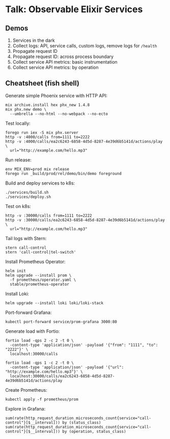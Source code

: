 Talk: Observable Elixir Services
================================

## Demos

1. Services in the dark
2. Collect logs: API, service calls, custom logs, remove logs for `/health`
3. Propagate request ID
4. Propagate request ID: across process boundary
5. Collect service API metrics: basic instrumentation
6. Collect service API metrics: by operation

## Cheatsheet (fish shell)

Generate simple Phoenix service with HTTP API:

```
mix archive.install hex phx_new 1.4.8
mix phx.new demo \
  --umbrella --no-html --no-webpack --no-ecto
```

Test locally:
```
forego run iex -S mix phx.server
http -v :4000/calls from=1111 to=2222
http -v :4000/calls/ea2c6243-6858-4d5d-8287-4e39d6b5141d/actions/play \
  url="http://example.com/hello.mp3"
```

Run release: 
```
env MIX_ENV=prod mix release
forego run _build/prod/rel/demo/bin/demo foreground
```

Build and deploy services to k8s:
```
./services/build.sh
./services/deploy.sh
```

Test on k8s:
```
http -v :30000/calls from=1111 to=2222
http -v :30000/calls/ea2c6243-6858-4d5d-8287-4e39d6b5141d/actions/play \
  url="http://example.com/hello.mp3"
```

Tail logs with Stern:
```
stern call-control
stern 'call-control|tel-switch'
```

Install Prometheus Operator:
```
helm init
helm upgrade --install prom \
  -f prometheus/operator.yaml \
  stable/prometheus-operator
```

Install Loki:
```
helm upgrade --install loki loki/loki-stack
```

Port-forward Grafana:
```
kubectl port-forward service/prom-grafana 3000:80
```

Generate load with Fortio:
```
fortio load -qps 2 -c 2 -t 0 \
  -content-type 'application/json' -payload '{"from": "1111", "to": "2222"}' \
  localhost:30000/calls

fortio load -qps 1 -c 2 -t 0 \
  -content-type 'application/json' -payload '{"url": "http://example.com/hello.mp3"}' \
  localhost:30000/calls/ea2c6243-6858-4d5d-8287-4e39d6b5141d/actions/play
```

Create Prometheus:
```
kubectl apply -f prometheus/prom
```

Explore in Grafana:
```
sum(rate(http_request_duration_microseconds_count{service="call-control"}[$__interval])) by (status_class)
sum(rate(http_request_duration_microseconds_count{service="call-control"}[$__interval])) by (operation, status_class)
```
